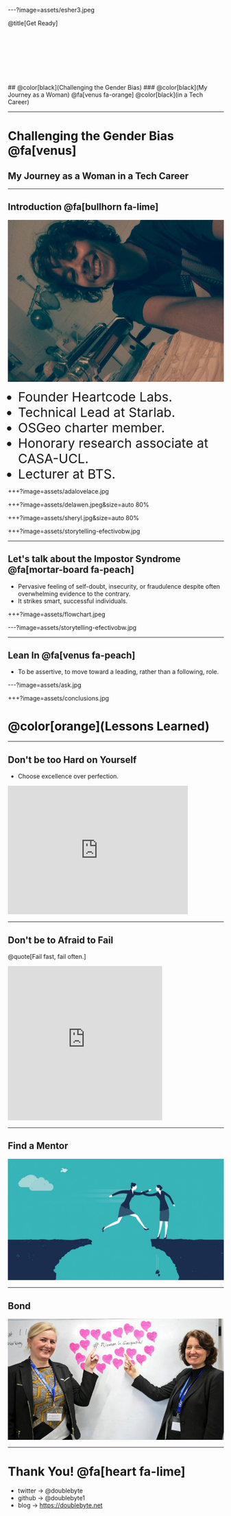 ---?image=assets/esher3.jpeg

@title[Get Ready]


<br>
<br>
<br>
<br>
<br>
<br>
<br>
## @color[black](Challenging the Gender Bias)
### @color[black](My Journey as a Woman) @fa[venus fa-orange] @color[black](in a Tech Career)

---

# Challenging the Gender Bias @fa[venus]
## My Journey as a Woman in a Tech Career

---
## Introduction  @fa[bullhorn fa-lime]
<!-- Who am I?-->
<div id="container">
  <div id="content">
    <img src="https://raw.githubusercontent.com/doublebyte1/keynotes/master/assets/pasta_fresca.jpg">
  </div>
  <div id="navbar">
    <ul>
       <li style="font-size:30px">Founder Heartcode Labs.</li>
       <li style="font-size:30px">Technical Lead at Starlab.</li>
       <li style="font-size:30px">OSGeo charter member.</li>
       <li style="font-size:30px">Honorary research associate at CASA-UCL.</li>
       <li style="font-size:30px">Lecturer at BTS.</li>
    </ul>
  </div>
</div>

+++?image=assets/adalovelace.jpg

+++?image=assets/delawen.jpeg&size=auto 80%

+++?image=assets/sheryl.jpg&size=auto 80%

+++?image=assets/storytelling-efectivobw.jpg

---
## Let's talk about the Impostor Syndrome @fa[mortar-board fa-peach]

- Pervasive feeling of self-doubt, insecurity, or fraudulence despite often overwhelming evidence to the contrary.
- It strikes smart, successful individuals.

+++?image=assets/flowchart.jpeg

---?image=assets/storytelling-efectivobw.jpg

---
## Lean In @fa[venus fa-peach]

- To be assertive, to move toward a leading, rather than a following, role.

---?image=assets/ask.jpg

+++?image=assets/conclusions.jpg
# @color[orange](Lessons Learned)


---
## Don't be too Hard on Yourself

- Choose excellence over perfection.

<iframe src="https://giphy.com/embed/npUpB306c3EStRK6qP" width="420" height="300" frameBorder="0" class="giphy-embed" allowFullScreen></iframe>

---
## Don't be to Afraid to Fail

@quote[Fail fast, fail often.]

<iframe src="https://giphy.com/embed/Ub8XEam5vXbMY" width="360" height="360" frameBorder="0" class="giphy-embed" allowFullScreen></iframe><p></p>

---
## Find a Mentor
![mentor](assets/mentor.jpg)

---
## Bond

![bond](assets//WIG_Speakers.jpg)

---

# Thank You! @fa[heart fa-lime]

* twitter -> @doublebyte
* github -> @doublebyte1
* blog -> https://doublebyte.net
